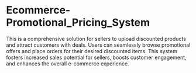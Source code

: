 # Ecommerce-Promotional_Pricing_System
This is a comprehensive solution for sellers to upload discounted products and attract customers with deals. Users can seamlessly browse promotional offers and place orders for their desired discounted items. This system fosters increased sales potential for sellers, boosts customer engagement, and enhances the overall e-commerce experience. 
